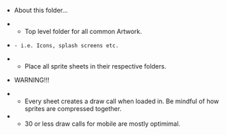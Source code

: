 * About this folder...
*   - Top level folder for all common Artwork.
*     - i.e. Icons, splash screens etc.
*   - Place all sprite sheets in their respective folders.

* WARNING!!!
*   - Every sheet creates a draw call when loaded in. Be mindful of how sprites are compressed together.
*   - 30 or less draw calls for mobile are mostly optimimal.